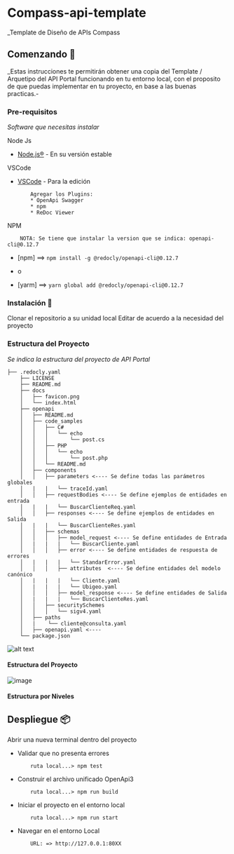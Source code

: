 # Compass-api-template

_Template de Diseño de APIs Compass

## Comenzando 🚀


_Estas instrucciones te permitirán obtener una copia del Template / Arquetipo del API Portal funcionando en tu entorno local, con el proposito de que puedas implementar en tu proyecto, en base a las buenas practicas.-


### Pre-requisitos 

_Software que necesitas instalar_

Node Js
* [Node.js®](https://nodejs.org/es/download/) - En su versión estable

VSCode
* [VSCode](https://code.visualstudio.com/download) - Para la edición
    ```
        Agregar los Plugins:
        * OpenApi Swagger
        * npm
        * ReDoc Viewer
    ```

NPM
```
    NOTA: Se tiene que instalar la version que se indica: openapi-cli@0.12.7
```
* [npm] ==>  ```npm install -g @redocly/openapi-cli@0.12.7 ```

* o

* [yarm] ==> ```yarn global add @redocly/openapi-cli@0.12.7 ```


### Instalación 🔧

Clonar el repositorio a su unidad local
Editar de acuerdo a la necesidad del proyecto

### Estructura del Proyecto

_Se indica la estructura del proyecto de API Portal_
  ```
  ├── .redocly.yaml
      ├── LICENSE
      ├── README.md
      ├── docs
      │   ├── favicon.png
      │   └── index.html
      ├── openapi
      │   ├── README.md    
      │   ├── code_samples
      │   │   ├── C#
      │   │   │   └── echo
      │   │   │       └── post.cs
      │   │   ├── PHP
      │   │   │   └── echo
      │   │   │       └── post.php
      │   │   └── README.md
      │   ├── components
      │   │   ├── parameters <---- Se define todas las parámetros globales
      │   |   |   └── traceId.yaml
      │   │   ├── requestBodies <---- Se define ejemplos de entidades en entrada
      │   |   |   └── BuscarClienteReq.yaml
      │   │   ├── responses <---- Se define ejemplos de entidades en Salida
      │   |   |   └── BuscarClienteRes.yaml
      │   │   ├── schemas
      │   │   │   ├── model_request <---- Se define entidades de Entrada
      │   |   |   |   └── BuscarCliente.yaml
      │   │   │   ├── error <---- Se define entidades de respuesta de errores
      │   |   |   |   └── StandarError.yaml
      │   │   │   ├── attributes  <---- Se define entidades del modelo canónico
      │   |   |   |   └── Cliente.yaml
      │   |   |   |   └── Ubigeo.yaml
      │   │   │   ├── model_response <---- Se define entidades de Salida
      │   |   |   |   └── BuscarClienteRes.yaml
      │   │   ├── securitySchemes
      │   │   │   └── sigv4.yaml   
      │   ├── paths
      │   |    └── cliente@consulta.yaml
      │   ├── openapi.yaml <----
      └── package.json
  ```

![alt text](image.png)

#### Estructura del Proyecto

![image](https://user-images.githubusercontent.com/58491049/155582293-c6bd943f-24fb-40b2-9c13-8c5f2ffdc03e.png)

#### Estructura por Niveles




## Despliegue 📦

Abrir una nueva terminal dentro del proyecto
* Validar que no presenta errores
    ```
        ruta local...> npm test
    ```
* Construir el archivo unificado OpenApi3
    ```
        ruta local...> npm run build
    ```
* Iniciar el proyecto en el entorno local
    ```
        ruta local...> npm run start
    ```
* Navegar en el entorno Local
    ```
        URL: => http://127.0.0.1:80XX
    ```